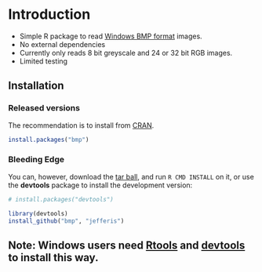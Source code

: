 Introduction
============
  * Simple R package to read [Windows BMP format][bmp] images.
  * No external dependencies
  * Currently only reads 8 bit greyscale and 24 or 32 bit RGB images.
  * Limited testing


## Installation
### Released versions
The recommendation is to install from [CRAN](http://cran.r-project.org/).

```r
install.packages("bmp")
```

### Bleeding Edge
You can, however, download the [tar ball](https://github.com/jefferis/bmp/tarball/master), and run `R CMD INSTALL` on it, or use the **devtools** package to install the development version:

```r
# install.packages("devtools")

library(devtools)
install_github("bmp", "jefferis")
```

Note: Windows users need [Rtools](http://www.murdoch-sutherland.com/Rtools/) and [devtools](http://CRAN.R-project.org/package=devtools) to install this way.
----

  [bmp]: http://en.wikipedia.org/wiki/BMP_file_format
